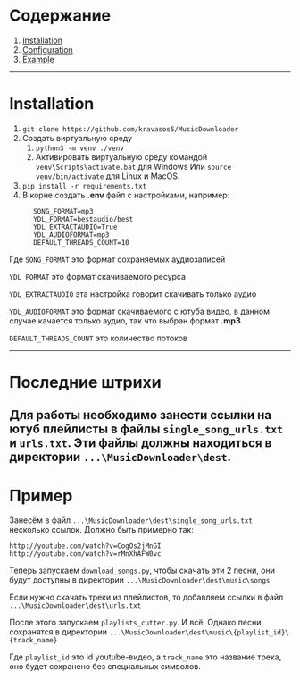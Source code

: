 # Содержание
1. [Installation](#installation)
1. [Configuration](#configuration)
1. [Example](#example)

---

# Installation <a id="installation"></a>
  
1. `git clone https://github.com/kravasos5/MusicDownloader`
2. Создать виртуальную среду
    1. `python3 -m venv ./venv`
    2. Активировать виртуальную среду командой
    `venv\Scripts\activate.bat` для Windows
    Или `source venv/bin/activate` для Linux и MacOS.
3. `pip install -r requirements.txt`
4. В корне создать **.env** файл с настройками, например:
```
      SONG_FORMAT=mp3
      YDL_FORMAT=bestaudio/best
      YDL_EXTRACTAUDIO=True
      YDL_AUDIOFORMAT=mp3
      DEFAULT_THREADS_COUNT=10
```

   Где `SONG_FORMAT` это формат сохраняемых аудиозаписей

   `YDL_FORMAT` это формат скачиваемого ресурса

   `YDL_EXTRACTAUDIO` эта настройка говорит скачивать только аудио

   `YDL_AUDIOFORMAT` это формат скачиваемого с ютуба видео, в данном случае качается только аудио, так что выбран формат **.mp3**

   `DEFAULT_THREADS_COUNT` это количество потоков

--- 

# Последние штрихи <a id="configuration"></a>

Для работы необходимо занести ссылки на ютуб плейлисты в файлы `single_song_urls.txt` и `urls.txt`.
Эти файлы должны находиться в директории `...\MusicDownloader\dest`.
---

# Пример <a id="example"></a>

Занесём в файл `...\MusicDownloader\dest\single_song_urls.txt` несколько ссылок.
Должно быть примерно так:

```
http://youtube.com/watch?v=CogOs2jMnGI
http://youtube.com/watch?v=rMnXhAFW0vc
```

Теперь запускаем `download_songs.py`, чтобы скачать эти 2 песни, они будут доступны в директории `...\MusicDownloader\dest\music\songs`

Если нужно скачать треки из плейлистов, то добавляем ссылки в файл `...\MusicDownloader\dest\urls.txt`

После этого запускаем `playlists_cutter.py`. И всё. Однако песни сохранятся в директории `...\MusicDownloader\dest\music\{playlist_id}\{track_name}`

Где `playlist_id` это id youtube-видео, а `track_name` это название трека, оно будет сохранено без специальных символов.
